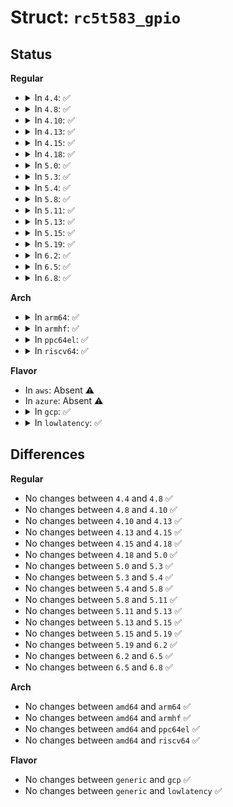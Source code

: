 # Struct: <code>rc5t583_gpio</code>

## Status
<b>Regular</b>
<ul>
<li>
<details>
<summary>In <code>4.4</code>: ✅</summary>

```c
struct rc5t583_gpio {
    struct gpio_chip gpio_chip;
    struct rc5t583 *rc5t583;
};
```
</details>
</li>
<li>
<details>
<summary>In <code>4.8</code>: ✅</summary>

```c
struct rc5t583_gpio {
    struct gpio_chip gpio_chip;
    struct rc5t583 *rc5t583;
};
```
</details>
</li>
<li>
<details>
<summary>In <code>4.10</code>: ✅</summary>

```c
struct rc5t583_gpio {
    struct gpio_chip gpio_chip;
    struct rc5t583 *rc5t583;
};
```
</details>
</li>
<li>
<details>
<summary>In <code>4.13</code>: ✅</summary>

```c
struct rc5t583_gpio {
    struct gpio_chip gpio_chip;
    struct rc5t583 *rc5t583;
};
```
</details>
</li>
<li>
<details>
<summary>In <code>4.15</code>: ✅</summary>

```c
struct rc5t583_gpio {
    struct gpio_chip gpio_chip;
    struct rc5t583 *rc5t583;
};
```
</details>
</li>
<li>
<details>
<summary>In <code>4.18</code>: ✅</summary>

```c
struct rc5t583_gpio {
    struct gpio_chip gpio_chip;
    struct rc5t583 *rc5t583;
};
```
</details>
</li>
<li>
<details>
<summary>In <code>5.0</code>: ✅</summary>

```c
struct rc5t583_gpio {
    struct gpio_chip gpio_chip;
    struct rc5t583 *rc5t583;
};
```
</details>
</li>
<li>
<details>
<summary>In <code>5.3</code>: ✅</summary>

```c
struct rc5t583_gpio {
    struct gpio_chip gpio_chip;
    struct rc5t583 *rc5t583;
};
```
</details>
</li>
<li>
<details>
<summary>In <code>5.4</code>: ✅</summary>

```c
struct rc5t583_gpio {
    struct gpio_chip gpio_chip;
    struct rc5t583 *rc5t583;
};
```
</details>
</li>
<li>
<details>
<summary>In <code>5.8</code>: ✅</summary>

```c
struct rc5t583_gpio {
    struct gpio_chip gpio_chip;
    struct rc5t583 *rc5t583;
};
```
</details>
</li>
<li>
<details>
<summary>In <code>5.11</code>: ✅</summary>

```c
struct rc5t583_gpio {
    struct gpio_chip gpio_chip;
    struct rc5t583 *rc5t583;
};
```
</details>
</li>
<li>
<details>
<summary>In <code>5.13</code>: ✅</summary>

```c
struct rc5t583_gpio {
    struct gpio_chip gpio_chip;
    struct rc5t583 *rc5t583;
};
```
</details>
</li>
<li>
<details>
<summary>In <code>5.15</code>: ✅</summary>

```c
struct rc5t583_gpio {
    struct gpio_chip gpio_chip;
    struct rc5t583 *rc5t583;
};
```
</details>
</li>
<li>
<details>
<summary>In <code>5.19</code>: ✅</summary>

```c
struct rc5t583_gpio {
    struct gpio_chip gpio_chip;
    struct rc5t583 *rc5t583;
};
```
</details>
</li>
<li>
<details>
<summary>In <code>6.2</code>: ✅</summary>

```c
struct rc5t583_gpio {
    struct gpio_chip gpio_chip;
    struct rc5t583 *rc5t583;
};
```
</details>
</li>
<li>
<details>
<summary>In <code>6.5</code>: ✅</summary>

```c
struct rc5t583_gpio {
    struct gpio_chip gpio_chip;
    struct rc5t583 *rc5t583;
};
```
</details>
</li>
<li>
<details>
<summary>In <code>6.8</code>: ✅</summary>

```c
struct rc5t583_gpio {
    struct gpio_chip gpio_chip;
    struct rc5t583 *rc5t583;
};
```
</details>
</li>
</ul>
<b>Arch</b>
<ul>
<li>
<details>
<summary>In <code>arm64</code>: ✅</summary>

```c
struct rc5t583_gpio {
    struct gpio_chip gpio_chip;
    struct rc5t583 *rc5t583;
};
```
</details>
</li>
<li>
<details>
<summary>In <code>armhf</code>: ✅</summary>

```c
struct rc5t583_gpio {
    struct gpio_chip gpio_chip;
    struct rc5t583 *rc5t583;
};
```
</details>
</li>
<li>
<details>
<summary>In <code>ppc64el</code>: ✅</summary>

```c
struct rc5t583_gpio {
    struct gpio_chip gpio_chip;
    struct rc5t583 *rc5t583;
};
```
</details>
</li>
<li>
<details>
<summary>In <code>riscv64</code>: ✅</summary>

```c
struct rc5t583_gpio {
    struct gpio_chip gpio_chip;
    struct rc5t583 *rc5t583;
};
```
</details>
</li>
</ul>
<b>Flavor</b>
<ul>
<li>
In <code>aws</code>: Absent ⚠️
</li>
<li>
In <code>azure</code>: Absent ⚠️
</li>
<li>
<details>
<summary>In <code>gcp</code>: ✅</summary>

```c
struct rc5t583_gpio {
    struct gpio_chip gpio_chip;
    struct rc5t583 *rc5t583;
};
```
</details>
</li>
<li>
<details>
<summary>In <code>lowlatency</code>: ✅</summary>

```c
struct rc5t583_gpio {
    struct gpio_chip gpio_chip;
    struct rc5t583 *rc5t583;
};
```
</details>
</li>
</ul>

## Differences
<b>Regular</b>
<ul>
<li>
No changes between <code>4.4</code> and <code>4.8</code> ✅
</li>
<li>
No changes between <code>4.8</code> and <code>4.10</code> ✅
</li>
<li>
No changes between <code>4.10</code> and <code>4.13</code> ✅
</li>
<li>
No changes between <code>4.13</code> and <code>4.15</code> ✅
</li>
<li>
No changes between <code>4.15</code> and <code>4.18</code> ✅
</li>
<li>
No changes between <code>4.18</code> and <code>5.0</code> ✅
</li>
<li>
No changes between <code>5.0</code> and <code>5.3</code> ✅
</li>
<li>
No changes between <code>5.3</code> and <code>5.4</code> ✅
</li>
<li>
No changes between <code>5.4</code> and <code>5.8</code> ✅
</li>
<li>
No changes between <code>5.8</code> and <code>5.11</code> ✅
</li>
<li>
No changes between <code>5.11</code> and <code>5.13</code> ✅
</li>
<li>
No changes between <code>5.13</code> and <code>5.15</code> ✅
</li>
<li>
No changes between <code>5.15</code> and <code>5.19</code> ✅
</li>
<li>
No changes between <code>5.19</code> and <code>6.2</code> ✅
</li>
<li>
No changes between <code>6.2</code> and <code>6.5</code> ✅
</li>
<li>
No changes between <code>6.5</code> and <code>6.8</code> ✅
</li>
</ul>
<b>Arch</b>
<ul>
<li>
No changes between <code>amd64</code> and <code>arm64</code> ✅
</li>
<li>
No changes between <code>amd64</code> and <code>armhf</code> ✅
</li>
<li>
No changes between <code>amd64</code> and <code>ppc64el</code> ✅
</li>
<li>
No changes between <code>amd64</code> and <code>riscv64</code> ✅
</li>
</ul>
<b>Flavor</b>
<ul>
<li>
No changes between <code>generic</code> and <code>gcp</code> ✅
</li>
<li>
No changes between <code>generic</code> and <code>lowlatency</code> ✅
</li>
</ul>
